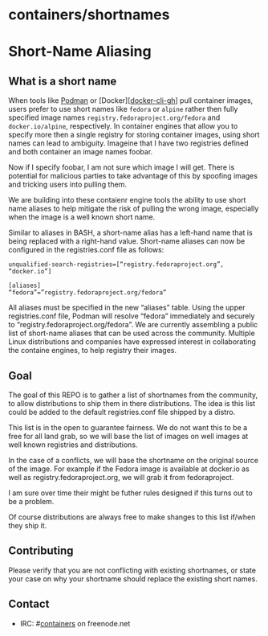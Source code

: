 # containers/shortnames

# Short-Name Aliasing

## What is a short name

When tools like [Podman][podman-gh] or [Docker][[docker-cli-gh]] pull container images, users prefer to use
short names like `fedora` or `alpine` rather then fully specified image names
`registry.fedoraproject.org/fedora` and `docker.io/alpine`, respectively. In
container engines that allow you to specify more then a single registry for
storing container images, using short names can lead to ambiguity. Imageine
that I have two registries defined and both container an image names foobar.

Now if I specify foobar, I am not sure which image I will get. There is potential for malicious parties to take advantage of this by spoofing images and tricking users
into pulling them.

We are building into these contaienr engine tools the ability to use short name
aliases to help mitigate the risk of pulling the wrong image, especially when
the image is a well known short name.

Similar to aliases in BASH, a short-name alias has a left-hand name that is
being replaced with a right-hand value. Short-name aliases can now be
configured in the registries.conf file as follows:

```
unqualified-search-registries=[“registry.fedoraproject.org”, “docker.io”]

[aliases]
“fedora”=”registry.fedoraproject.org/fedora”
```

All aliases must be specified in the new “aliases” table. Using the upper
registries.conf file, Podman will resolve “fedora” immediately and securely to
“registry.fedoraproject.org/fedora”. We are currently assembling a public list
of short-name aliases that can be used across the community. Multiple Linux
distributions and companies have expressed interest in collaborating the
containe engines, to help registry their images.

## Goal

The goal of this REPO is to gather a list of shortnames from the community, to
allow distributions to ship them in there distributions. The idea is this list
could be added to the default registries.conf file shipped by a distro.

This list is in the open to guarantee fairness.  We do not want this to be a
free for all land grab, so we will base the list of images on well images
at well known registries and distributions.

In the case of a conflicts, we will base the shortname on the original source of
the image.  For example if the Fedora image is available at docker.io as well
as registry.fedoraproject.org, we will grab it from fedoraproject.

I am sure over time their might be futher rules designed if this turns out to
be a problem.

Of course distributions are always free to make shanges to this list if/when
they ship it.

## Contributing

Please verify that you are not conflicting with existing shortnames, or state
your case on why your shortname should replace the existing short names.


## Contact

- IRC: #[containers](irc://irc.freenode.net:6667/#containers) on freenode.net

[podman-gh]:      https://github.com/containers/podman  "GitHub: containers/podman"
[docker-cli-gh]:  https://github.com/docker/cli         "GitHub: docker/cli"
